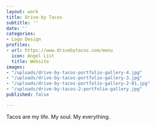 ```yaml
---
layout: work
title: Drive-by Tacos
subtitle: ''
date: ''
categories:
- Logo Design
profiles:
- url: https://www.drivebytacos.com/menu
  icon: Angel List
  title: Website
images:
- "/uploads/drive-by-tacos-portfolio-gallery-4.jpg"
- "/uploads/drive-by-tacos-portfolio-gallery-3.jpg"
- "/uploads/drive-by-tacos-portfolio-gallery-2-01.jpg"
- "/uploads/drive-by-tacos-2-portfolio-gallery.jpg"
published: false

---
```

Tacos are my life. My soul. My everything.